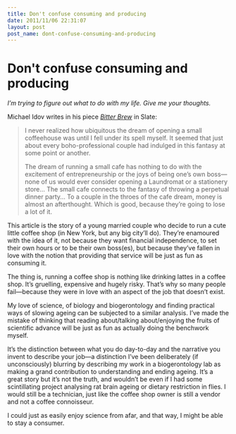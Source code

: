 ```yaml
---
title: Don't confuse consuming and producing
date: 2011/11/06 22:31:07
layout: post
post_name: dont-confuse-consuming-and-producing
---
```

# Don't confuse consuming and producing

_I’m trying to figure out what to do with my life. Give me your thoughts._

Michael Idov writes in his piece _[Bitter Brew](http://www.slate.com/articles/life/a_fine_whine/2005/12/bitter_brew.html)_ in Slate:

> I never realized how ubiquitous the dream of opening a small coffeehouse was until I fell under its spell myself. It seemed that just about every boho-professional couple had indulged in this fantasy at some point or another. 
> 
> The dream of running a small cafe has nothing to do with the excitement of entrepreneurship or the joys of being one’s own boss—none of us would ever consider opening a Laundromat or a stationery store… The small cafe connects to the fantasy of throwing a perpetual dinner party… To a couple in the throes of the cafe dream, money is almost an afterthought. Which is good, because they’re going to lose a lot of it.

This article is the story of a young married couple who decide to run a cute little coffee shop (in New York, but any big city’ll do). They’re enamoured with the idea of it, not because they want financial independence, to set their own hours or to be their own boss(es), but because they’ve fallen in love with the notion that providing that service will be just as fun as consuming it.

The thing is, running a coffee shop is nothing like drinking lattes in a coffee shop. It’s gruelling, expensive and hugely risky. That’s why so many people fail—because they were in love with an aspect of the job that doesn’t exist.

My love of science, of biology and biogerontology and finding practical ways of slowing ageing can be subjected to a similar analysis. I’ve made the mistake of thinking that reading about/talking about/enjoying the fruits of scientific advance will be just as fun as actually doing the benchwork myself.

It’s the distinction between what you do day-to-day and the narrative you invent to describe your job—a distinction I’ve been deliberately (if unconsciously) blurring by describing my work in a biogerontology lab as making a grand contribution to understanding and ending ageing. It’s a great story but it’s not the truth, and wouldn’t be even if I had some scintillating project analysing rat brain ageing or dietary restriction in flies. I would still be a technician, just like the coffee shop owner is still a vendor and not a coffee connoisseur.

I could just as easily enjoy science from afar, and that way, I might be able to stay a consumer.
